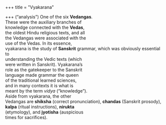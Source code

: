 +++
title = "Vyakarana"

+++
(“analysis”) One of the six **Vedangas**.  
These were the auxiliary branches of  
knowledge connected with the **Vedas**,  
the oldest Hindu religious texts, and all  
the Vedangas were associated with the  
use of the Vedas. In its essence,  
vyakarana is the study of **Sanskrit** grammar, which was obviously essential to  
understanding the Vedic texts (which  
were written in Sanskrit). Vyakarana’s  
role as the gatekeeper to the Sanskrit  
language made grammar the queen  
of the traditional learned sciences,  
and in many contexts it is what is  
meant by the term *vidya* (“knowledge”).  
Aside from vyakarana, the other  
Vedangas are **shiksha** (correct pronunciation), **chandas** (Sanskrit prosody),  
**kalpa** (ritual instructions), **nirukta**  
(etymology), and **jyotisha** (auspicious  
times for sacrifices).